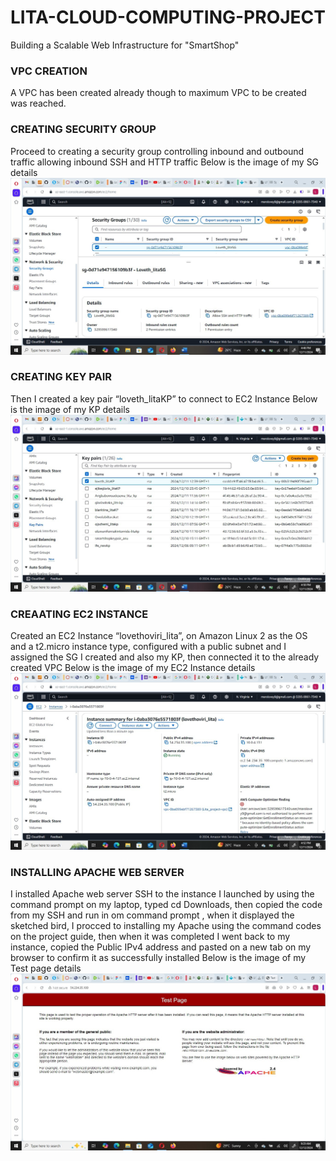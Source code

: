 # LITA-CLOUD-COMPUTING-PROJECT
 Building a Scalable Web Infrastructure for "SmartShop"
 ### VPC CREATION 
A VPC has been created already though to maximum VPC to be created was reached.
### CREATING SECURITY GROUP
Proceed  to creating a security group controlling inbound and outbound traffic allowing inbound SSH and HTTP traffic
Below is the image of my SG details
![Security_Group details](/Security_Group.jpg)
### CREATING KEY PAIR
Then I created a key pair “loveth_litaKP” to connect to EC2 Instance
Below is the image of my KP details
![Keypair details](/Keypair.jpg)
### CREAATING EC2 INSTANCE 
Created an EC2 Instance “lovethoviri_lita”, on Amazon Linux 2 as the OS and a t2.micro instance type, configured with a public subnet and I assigned the SG I created and also my KP, then  connected it to the already created VPC
Below is the image of my EC2 Instance details
![EC2_Instance details](/EC2_Instance.jpg)
### INSTALLING APACHE WEB SERVER
I installed Apache web server SSH to the instance I launched by using the command prompt on my laptop, typed cd Downloads, then copied the code from my SSH and run in om command prompt , when it displayed the sketched bird, I procced to installing my Apache using the command codes on the project guide, then when it was completed I went back to my instance, copied the Public IPv4 address and pasted on a new tab on my browser to confirm it as successfully installed
Below is the image of my Test page details
![Test_page details](/Test_page.jpg)
